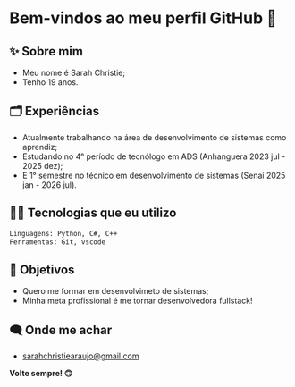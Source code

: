 # Bem-vindos ao meu perfil GitHub 👋
## ✨ Sobre mim
- Meu nome é Sarah Christie;
- Tenho 19 anos.



## 🗂️ Experiências
- Atualmente trabalhando na área de desenvolvimento de sistemas como aprendiz;
- Estudando no 4° período de tecnólogo em ADS (Anhanguera 2023 jul - 2025 dez);
- E 1° semestre no técnico em desenvolvimento de sistemas (Senai 2025 jan - 2026 jul).

## 👩‍💻 Tecnologias que eu utilizo
```sh
Linguagens: Python, C#, C++
Ferramentas: Git, vscode
```

## 🎯 Objetivos
- Quero me formar em desenvolvimeto de sistemas;
- Minha meta profissional é me tornar desenvolvedora fullstack!

## 🗨️ Onde me achar
- sarahchristiearaujo@gmail.com

**Volte sempre! 🙃**
